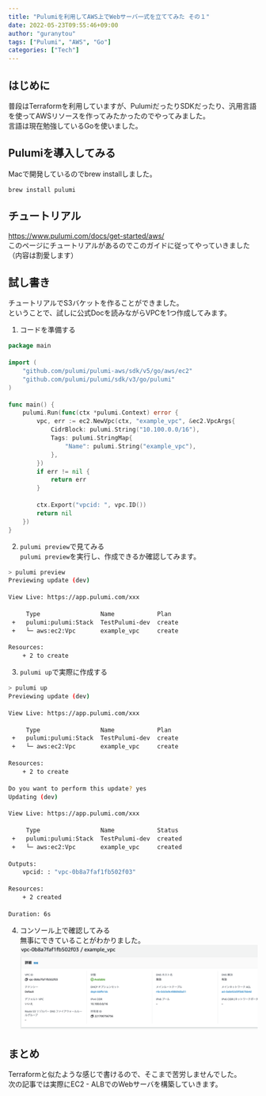 ```yaml
---
title: "Pulumiを利用してAWS上でWebサーバ一式を立ててみた その１"
date: 2022-05-23T09:55:46+09:00
author: "guranytou"
tags: ["Pulumi", "AWS", "Go"]
categories: ["Tech"]
---
```


## はじめに
普段はTerraformを利用していますが、PulumiだったりSDKだったり、汎用言語を使ってAWSリソースを作ってみたかったのでやってみました。  
言語は現在勉強しているGoを使いました。

## Pulumiを導入してみる
Macで開発しているのでbrew installしました。
```
brew install pulumi
```

## チュートリアル
https://www.pulumi.com/docs/get-started/aws/  
このページにチュートリアルがあるのでこのガイドに従ってやっていきました（内容は割愛します）  

## 試し書き
チュートリアルでS3バケットを作ることができました。  
ということで、試しに公式Docを読みながらVPCを1つ作成してみます。 

1. コードを準備する
```go
package main

import (
	"github.com/pulumi/pulumi-aws/sdk/v5/go/aws/ec2"
	"github.com/pulumi/pulumi/sdk/v3/go/pulumi"
)

func main() {
	pulumi.Run(func(ctx *pulumi.Context) error {
		vpc, err := ec2.NewVpc(ctx, "example_vpc", &ec2.VpcArgs{
			CidrBlock: pulumi.String("10.100.0.0/16"),
			Tags: pulumi.StringMap{
				"Name": pulumi.String("example_vpc"),
			},
		})
		if err != nil {
			return err
		}

        ctx.Export("vpcid: ", vpc.ID())
        return nil
	})
}
```

2. `pulumi preview`で見てみる  
`pulumi preview`を実行し、作成できるか確認してみます。
```bash
> pulumi preview
Previewing update (dev)

View Live: https://app.pulumi.com/xxx

     Type                 Name            Plan       
 +   pulumi:pulumi:Stack  TestPulumi-dev  create     
 +   └─ aws:ec2:Vpc       example_vpc     create     
 
Resources:
    + 2 to create
```

3. `pulumi up`で実際に作成する  
```bash
> pulumi up
Previewing update (dev)

View Live: https://app.pulumi.com/xxx

     Type                 Name            Plan       
 +   pulumi:pulumi:Stack  TestPulumi-dev  create     
 +   └─ aws:ec2:Vpc       example_vpc     create     
 
Resources:
    + 2 to create

Do you want to perform this update? yes
Updating (dev)

View Live: https://app.pulumi.com/xxx

     Type                 Name            Status      
 +   pulumi:pulumi:Stack  TestPulumi-dev  created     
 +   └─ aws:ec2:Vpc       example_vpc     created     
 
Outputs:
    vpcid: : "vpc-0b8a7faf1fb502f03"

Resources:
    + 2 created

Duration: 6s
```

4. コンソール上で確認してみる  
無事にできていることがわかりました。
![AWSコンソールでの確認結果](https://raw.githubusercontent.com/guranytou/blog/main/content/post/image/image_202205241031.png)

## まとめ
Terraformと似たような感じで書けるので、そこまで苦労しませんでした。  
次の記事では実際にEC2 - ALBでのWebサーバを構築していきます。